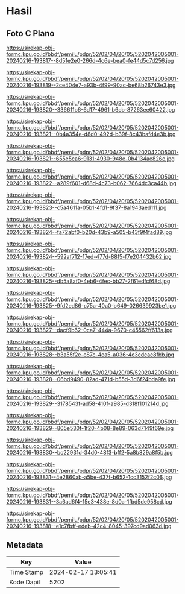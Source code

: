 # Hasil

## Foto C Plano

https://sirekap-obj-formc.kpu.go.id/bbdf/pemilu/pdpr/52/02/04/20/05/5202042005001-20240216-193817--8d51e2e0-266d-4c6e-bea0-fe44d5c7d256.jpg

https://sirekap-obj-formc.kpu.go.id/bbdf/pemilu/pdpr/52/02/04/20/05/5202042005001-20240216-193819--2ce404e7-a93b-4f99-90ac-be68b26743e3.jpg

https://sirekap-obj-formc.kpu.go.id/bbdf/pemilu/pdpr/52/02/04/20/05/5202042005001-20240216-193820--336611b6-6d17-4961-b6cb-87263ee60422.jpg

https://sirekap-obj-formc.kpu.go.id/bbdf/pemilu/pdpr/52/02/04/20/05/5202042005001-20240216-193821--0b4a354e-d8d0-492d-b39f-8c43bafd4e3b.jpg

https://sirekap-obj-formc.kpu.go.id/bbdf/pemilu/pdpr/52/02/04/20/05/5202042005001-20240216-193821--655e5ca6-9131-4930-948e-0b4134ae826e.jpg

https://sirekap-obj-formc.kpu.go.id/bbdf/pemilu/pdpr/52/02/04/20/05/5202042005001-20240216-193822--a289f601-d68d-4c73-b062-7664dc3ca44b.jpg

https://sirekap-obj-formc.kpu.go.id/bbdf/pemilu/pdpr/52/02/04/20/05/5202042005001-20240216-193823--c5a4611a-05b1-4fd1-9f37-8a1943aed111.jpg

https://sirekap-obj-formc.kpu.go.id/bbdf/pemilu/pdpr/52/02/04/20/05/5202042005001-20240216-193824--fa72abf0-b20d-43b9-a505-b43f9f4fad89.jpg

https://sirekap-obj-formc.kpu.go.id/bbdf/pemilu/pdpr/52/02/04/20/05/5202042005001-20240216-193824--592af712-17ed-477d-88f5-f7e204432b62.jpg

https://sirekap-obj-formc.kpu.go.id/bbdf/pemilu/pdpr/52/02/04/20/05/5202042005001-20240216-193825--db5a8af0-4eb6-4fec-bb27-2f61edfcf68d.jpg

https://sirekap-obj-formc.kpu.go.id/bbdf/pemilu/pdpr/52/02/04/20/05/5202042005001-20240216-193825--9fd2ed86-c75a-40a0-b649-026639923be1.jpg

https://sirekap-obj-formc.kpu.go.id/bbdf/pemilu/pdpr/52/02/04/20/05/5202042005001-20240216-193827--dacf9b62-0ca7-444a-9670-c45562ff613a.jpg

https://sirekap-obj-formc.kpu.go.id/bbdf/pemilu/pdpr/52/02/04/20/05/5202042005001-20240216-193828--b3a55f2e-e87c-4ea5-a036-4c3cdcac8fbb.jpg

https://sirekap-obj-formc.kpu.go.id/bbdf/pemilu/pdpr/52/02/04/20/05/5202042005001-20240216-193828--06bd9490-82ad-471d-b55d-3d6f24bda9fe.jpg

https://sirekap-obj-formc.kpu.go.id/bbdf/pemilu/pdpr/52/02/04/20/05/5202042005001-20240216-193829--3178543f-ad58-410f-a985-d318f101214d.jpg

https://sirekap-obj-formc.kpu.go.id/bbdf/pemilu/pdpr/52/02/04/20/05/5202042005001-20240216-193829--805e530f-1f20-4b08-8e89-063d7149f69e.jpg

https://sirekap-obj-formc.kpu.go.id/bbdf/pemilu/pdpr/52/02/04/20/05/5202042005001-20240216-193830--bc22931d-34d0-48f3-bff2-5a8b829a8f5b.jpg

https://sirekap-obj-formc.kpu.go.id/bbdf/pemilu/pdpr/52/02/04/20/05/5202042005001-20240216-193831--4e2860ab-a5be-437f-b652-1cc3152f2c06.jpg

https://sirekap-obj-formc.kpu.go.id/bbdf/pemilu/pdpr/52/02/04/20/05/5202042005001-20240216-193831--3a6ad6f4-15e3-438e-8d0a-1fbd5de958cd.jpg

https://sirekap-obj-formc.kpu.go.id/bbdf/pemilu/pdpr/52/02/04/20/05/5202042005001-20240216-193818--e1c7fbff-edeb-42c4-8045-397cd9ad063d.jpg


## Metadata

| Key        | Value               |
| ---------- | ------------------- |
| Time Stamp | 2024-02-17 13:05:41 |
| Kode Dapil | 5202                |



